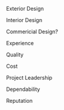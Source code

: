 Exterior Design

Interior Design

Commericial Design?

Experience

Quality

Cost

Project Leadership

Dependability

Reputation


